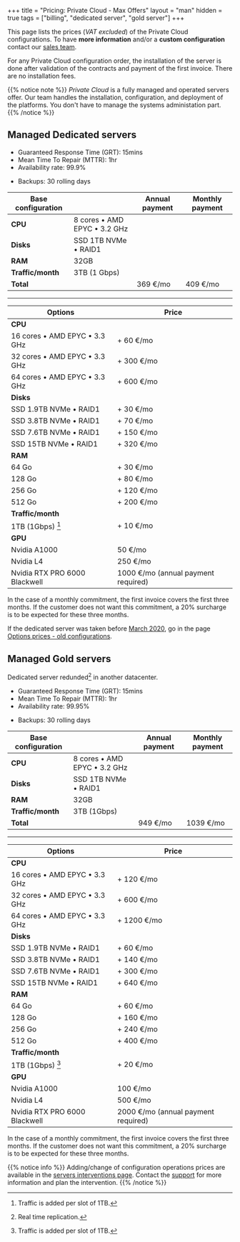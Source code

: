 +++
title = "Pricing: Private Cloud - Max Offers"
layout = "man"
hidden = true
tags = ["billing", "dedicated server", "gold server"]
+++

This page lists the prices (*VAT excluded*) of the Private Cloud configurations. To have **more information** and/or a **custom configuration** contact our [sales team](https://www.alwaysdata.com/en/private-cloud/).

For any Private Cloud configuration order, the installation of the server is done after validation of the contracts and payment of the first invoice. There are no installation fees.

{{% notice note %}}
*Private Cloud* is a fully managed and operated servers offer. Our team handles the installation, configuration, and deployment of the platforms. You don't have to manage the systems administation part.
{{% /notice %}}

## Managed Dedicated servers

* Guaranteed Response Time (GRT): 15mins
* Mean Time To Repair (MTTR): 1hr
* Availability rate: 99.9%

- Backups: 30 rolling days

| Base configuration    |                                    | Annual payment | Monthly payment |
| --------------------- | ---------------------------------- | -------------------------- | ------------------------- |
| **CPU**               | 8 cores • AMD EPYC • 3.2 GHz |                            |                           |
| **Disks**             | SSD 1TB NVMe • RAID1               |                            |                           |
| **RAM**               | 32GB                               |                            |                           |
| **Traffic/month**     | 3TB (1 Gbps)                       |                            |                           |
| **Total**             |                                    | 369 €/mo                      | 409 €/mo                    |

---

| Options                             | Price                      |
| ----------------------------------- | -------------------------- |
| **CPU**                             |                            |
| 16 cores • AMD EPYC • 3.3 GHz   | + 60 €/mo                     |
| 32 cores • AMD EPYC • 3.3 GHz | + 300 €/mo                    |
| 64 cores • AMD EPYC • 3.3 GHz   | + 600 €/mo                    |
| **Disks**                           |                            |
| SSD 1.9TB NVMe • RAID1                | + 30 €/mo                     |
| SSD 3.8TB NVMe • RAID1                | + 70 €/mo                    |
| SSD 7.6TB NVMe • RAID1                | + 150 €/mo                    |
| SSD 15TB NVMe • RAID1                | + 320 €/mo                    |
| **RAM**                             |                            |
| 64 Go | + 30 €/mo |
| 128 Go | + 80 €/mo |
| 256 Go | + 120 €/mo |
| 512 Go | + 200 €/mo |
| **Traffic/month**                   |                            |
| 1TB (1Gbps) [^1]                    | + 10 €/mo                     |
|  **GPU** ||
| Nvidia A1000 | 50 €/mo |
| Nvidia L4 | 250 €/mo |
| Nvidia RTX PRO 6000 Blackwell | 1000 €/mo (annual payment required) |

In the case of a monthly commitment, the first invoice covers the first three months. If the customer does not want this commitment, a 20% surcharge is to be expected for these three months.

If the dedicated server was taken before [March 2020](https://blog.alwaysdata.com/en/2020/03/03/harderware-better-faster-stronger/), go in the page [Options prices - old configurations](accounts/billing/prices-options-old-configurations).

## Managed Gold servers

Dedicated server redunded[^2] in another datacenter.

* Guaranteed Response Time (GRT): 15mins
* Mean Time To Repair (MTTR): 1hr
* Availability rate: 99.95%

- Backups: 30 rolling days

| Base configuration    |                                    | Annual payment | Monthly payment |
| --------------------- | ---------------------------------- | -------------------------- | ------------------------- |
| **CPU**               | 8 cores • AMD EPYC • 3.2 GHz |                            |                           |
| **Disks**             | SSD 1TB NVMe • RAID1             |                            |                           |
| **RAM**               | 32GB                               |                            |                           |
| **Traffic/month**     | 3TB (1Gbps)                        |                            |                           |
| **Total**             |                                    | 949 €/mo                   | 1039 €/mo                |

---

| Options                             | Price                      |
| ----------------------------------- | -------------------------- |
| **CPU**                             |                            |
| 16 cores • AMD EPYC • 3.3 GHz   | + 120 €/mo                    |
| 32 cores • AMD EPYC • 3.3 GHz | + 600 €/mo                    |
| 64 cores • AMD EPYC • 3.3 GHz   | + 1200 €/mo                   |
| **Disks**                           |                            |
| SSD 1.9TB NVMe • RAID1                | + 60 €/mo                    |
| SSD 3.8TB NVMe • RAID1                | + 140 €/mo                    |
| SSD 7.6TB NVMe • RAID1                | + 300 €/mo                    |
| SSD 15TB NVMe • RAID1                | + 640 €/mo                    |
| **RAM**                             |        	                   |
| 64 Go | + 60 €/mo |
| 128 Go | + 160 €/mo |
| 256 Go | + 240 €/mo |
| 512 Go | + 400 €/mo |
| **Traffic/month**                   |      		               |
| 1TB (1Gbps) [^1]                    | + 20 €/mo                     |
|  **GPU** ||
| Nvidia A1000 | 100 €/mo |
| Nvidia L4 | 500 €/mo |
| Nvidia RTX PRO 6000 Blackwell | 2000 €/mo (annual payment required) |

In the case of a monthly commitment, the first invoice covers the first three months. If the customer does not want this commitment, a 20% surcharge is to be expected for these three months.

{{% notice info %}}
Adding/change of configuration operations prices are available in the [servers interventions page](accounts/billing/servers-interventions). Contact the [support](https://admin.alwaysdata.com/support/add/) for more information and plan the intervention.
{{% /notice %}}

[^1]: Traffic is added per slot of 1TB.
[^2]: Real time replication.
